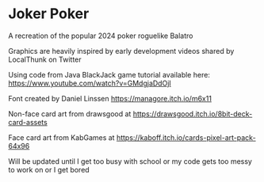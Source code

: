 # Joker Poker
A recreation of the popular 2024 poker roguelike Balatro 

Graphics are heavily inspired by early development videos shared by LocalThunk on Twitter

Using code from Java BlackJack game tutorial available here: https://www.youtube.com/watch?v=GMdgjaDdOjI

Font created by Daniel Linssen https://managore.itch.io/m6x11

Non-face card art from drawsgood at https://drawsgood.itch.io/8bit-deck-card-assets

Face card art from KabGames at https://kaboff.itch.io/cards-pixel-art-pack-64x96

Will be updated until I get too busy with school or my code gets too messy to work on or I get bored 
